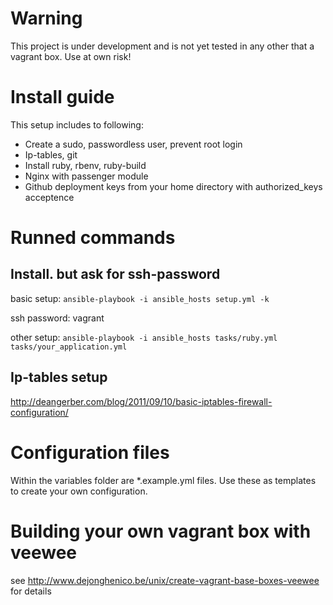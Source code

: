 # Warning
This project is under development and is not yet tested in any other that a
vagrant box. Use at own risk!

# Install guide

This setup includes to following:
- Create a sudo, passwordless user, prevent root login
- Ip-tables, git
- Install ruby, rbenv, ruby-build
- Nginx with passenger module
- Github deployment keys from your home directory with authorized_keys acceptence

# Runned commands

## Install. but ask for ssh-password
basic setup: `ansible-playbook -i ansible_hosts setup.yml -k`

ssh password: vagrant

other setup: `ansible-playbook -i ansible_hosts tasks/ruby.yml tasks/your_application.yml`

## Ip-tables setup
http://deangerber.com/blog/2011/09/10/basic-iptables-firewall-configuration/

# Configuration files
Within the variables folder are *.example.yml files. Use these as templates to create
your own configuration.

# Building your own vagrant box with veewee
see http://www.dejonghenico.be/unix/create-vagrant-base-boxes-veewee for details
